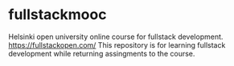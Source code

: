 # fullstackmooc
Helsinki open university online course for fullstack development. 
https://fullstackopen.com/
This repository is for learning fullstack development while returning assingments to the course.
